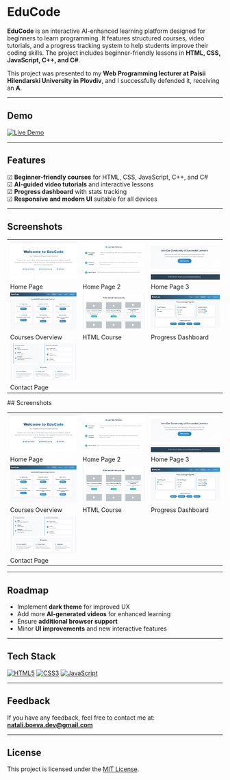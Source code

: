 # EduCode

**EduCode** is an interactive AI-enhanced learning platform designed for beginners to learn programming. It features structured courses, video tutorials, and a progress tracking system to help students improve their coding skills. The project includes beginner-friendly lessons in **HTML, CSS, JavaScript, C++, and C#**.

This project was presented to my **Web Programming lecturer at Paisii Hilendarski University in Plovdiv**, and I successfully defended it, receiving an **A**.

---

## Demo
[![Live Demo](https://img.shields.io/badge/Live-Demo-blue?style=for-the-badge&logo=appveyor)](https://educode-bx5z.onrender.com)

---

## Features

 ☑ **Beginner-friendly courses** for HTML, CSS, JavaScript, C++, and C#  
 ☑ **AI-guided video tutorials** and interactive lessons  
 ☑ **Progress dashboard** with stats tracking  
 ☑ **Responsive and modern UI** suitable for all devices  

---
## Screenshots

<table>
  <tr>
    <td><img src="Screenshots/Home_page.png" alt="Home Page" width="300"></td>
    <td><img src="Screenshots/Home_page_2.png" alt="Home Page 2" width="300"></td>
    <td><img src="Screenshots/Home_page_3.png" alt="Home Page 3" width="300"></td>
  </tr>
  <tr>
    <td>Home Page</td>
    <td>Home Page 2</td>
    <td>Home Page 3</td>
  </tr>
  <tr>
    <td><img src="Screenshots/Courses.png" alt="Courses" width="300"></td>
    <td><img src="Screenshots/Courses_HTML.png" alt="HTML Course" width="300"></td>
    <td><img src="Screenshots/Progress.png" alt="Progress Dashboard" width="300"></td>
  </tr>
  <tr>
    <td>Courses Overview</td>
    <td>HTML Course</td>
    <td>Progress Dashboard</td>
  </tr>
  <tr>
    <td><img src="Screenshots/Contact.png" alt="Contact Page" width="300"></td>
  </tr>
  <tr>
    <td>Contact Page</td>
  </tr>
</table>## Screenshots

<table>
  <tr>
    <td><img src="Screenshots/Home_page.png" alt="Home Page" width="300"></td>
    <td><img src="Screenshots/Home_page_2.png" alt="Home Page 2" width="300"></td>
    <td><img src="Screenshots/Home_page_3.png" alt="Home Page 3" width="300"></td>
  </tr>
  <tr>
    <td>Home Page</td>
    <td>Home Page 2</td>
    <td>Home Page 3</td>
  </tr>
  <tr>
    <td><img src="Screenshots/Courses.png" alt="Courses" width="300"></td>
    <td><img src="Screenshots/Courses_HTML.png" alt="HTML Course" width="300"></td>
    <td><img src="Screenshots/Progress.png" alt="Progress Dashboard" width="300"></td>
  </tr>
  <tr>
    <td>Courses Overview</td>
    <td>HTML Course</td>
    <td>Progress Dashboard</td>
  </tr>
  <tr>
    <td><img src="Screenshots/Contact.png" alt="Contact Page" width="300"></td>
  </tr>
  <tr>
    <td>Contact Page</td>
  </tr>
</table>

---
## Roadmap

- Implement **dark theme** for improved UX  
- Add more **AI-generated videos** for enhanced learning  
- Ensure **additional browser support**  
- Minor **UI improvements** and new interactive features  

---

## Tech Stack


[![HTML5](https://img.shields.io/badge/HTML5-E34F26?style=for-the-badge&logo=html5&logoColor=white)]()
[![CSS3](https://img.shields.io/badge/CSS3-1572B6?style=for-the-badge&logo=css3&logoColor=white)]()
[![JavaScript](https://img.shields.io/badge/JavaScript-F7DF1E?style=for-the-badge&logo=javascript&logoColor=black)]()

---

## Feedback

If you have any feedback, feel free to contact me at:  
**natali.boeva.dev@gmail.com**

---

## License

This project is licensed under the [MIT License](https://choosealicense.com/licenses/mit/).
